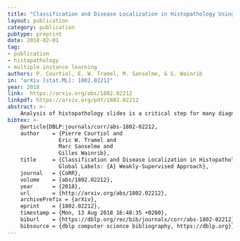 ```yaml
---
title: "Classification and Disease Localization in Histopathology Using Only Global Labels: A Weakly-Supervised Approach"
layout: publication
category: publication
pubtype: preprint
date: 2018-02-01
tag: 
- publication
- histopathology
- multiple instance learning
authors: P. Courtiol, E. W. Tramel, M. Sanselme, & G. Wainrib
in: "arXiv [stat.ML]: 1802.02212"
year: 2018
link:  https://arxiv.org/abs/1802.02212
linkpdf: https://arxiv.org/pdf/1802.02212
abstract: >-
    Analysis of histopathology slides is a critical step for many diagnoses, and in particular in oncology where it defines the gold standard. In the case of digital histopathological analysis, highly trained pathologists must review vast whole-slide-images of extreme digital resolution (\(100,000^2\) pixels) across multiple zoom levels in order to locate abnormal regions of cells, or in some cases single cells, out of millions. The application of deep learning to this problem is hampered not only by small sample sizes, as typical datasets contain only a few hundred samples, but also by the generation of ground-truth localized annotations for training interpretable classification and segmentation models. We propose a method for disease localization in the context of weakly supervised learning, where only image-level labels are available during training. Even without pixel-level annotations, we are able to demonstrate performance comparable with models trained with strong annotations on the Camelyon-16 lymph node metastases detection challenge. We accomplish this through the use of pre-trained deep convolutional networks, feature embedding, as well as learning via top instances and negative evidence, a multiple instance learning technique from the field of semantic segmentation and object detection.
bibtex: >-
    @article{DBLP:journals/corr/abs-1802-02212,
    author    = {Pierre Courtiol and
                Eric W. Tramel and
                Marc Sanselme and
                Gilles Wainrib},
    title     = {Classification and Disease Localization in Histopathology Using Only
                Global Labels: {A} Weakly-Supervised Approach},
    journal   = {CoRR},
    volume    = {abs/1802.02212},
    year      = {2018},
    url       = {http://arxiv.org/abs/1802.02212},
    archivePrefix = {arXiv},
    eprint    = {1802.02212},
    timestamp = {Mon, 13 Aug 2018 16:48:35 +0200},
    biburl    = {https://dblp.org/rec/bib/journals/corr/abs-1802-02212},
    bibsource = {dblp computer science bibliography, https://dblp.org}}
---
```

